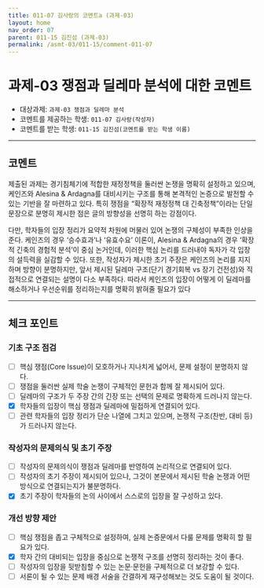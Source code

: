 ```yaml
---
title: 011-07 김사랑의 코멘트a (과제-03) 
layout: home
nav_order: 07
parent: 011-15 김진섬 (과제-03)
permalink: /asmt-03/011-15/comment-011-07
---
```


# 과제-03 쟁점과 딜레마 분석에 대한 코멘트

- 대상과제: `과제-03 쟁점과 딜레마 분석`
- 코멘트를 제공하는 학생: `011-07 김사랑(작성자)` 
- 코멘트를 받는 학생: `011-15 김진섬(코멘트를 받는 학생 이름)` 

---

## 코멘트

제출된 과제는 경기침체기에 적합한 재정정책을 둘러싼 논쟁을 명확히 설정하고 있으며, 케인즈와 Alesina & Ardagna를 대비시키는 구조를 통해 본격적인 논증으로 발전할 수 있는 기반을 잘 마련하고 있다. 특히 쟁점을 “확장적 재정정책 대 긴축정책”이라는 단일 문장으로 분명히 제시한 점은 글의 방향성을 선명히 하는 강점이다.

다만, 학자들의 입장 정리가 요약적 차원에 머물러 있어 논쟁의 구체성이 부족한 인상을 준다. 케인즈의 경우 ‘승수효과’나 ‘유효수요’ 이론이, Alesina & Ardagna의 경우 ‘확장적 긴축의 경험적 분석’이 중심 논거인데, 이러한 핵심 논리를 드러내야 독자가 각 입장의 설득력을 실감할 수 있다. 또한, 작성자가 제시한 초기 주장은 케인즈의 논리를 지지하며 방향이 분명하지만, 앞서 제시된 딜레마 구조(단기 경기회복 vs 장기 건전성)와 직접적으로 연결되는 설명이 다소 부족하다. 따라서 케인즈의 입장이 어떻게 이 딜레마를 해소하거나 우선순위를 정리하는지를 명확히 밝혀줄 필요가 있다

---

## 체크 포인트

### **기초 구조 점검**
- [ ] 핵심 쟁점(Core Issue)이 모호하거나 지나치게 넓어서, 문제 설정이 분명하지 않다.
- [ ] 쟁점을 둘러싼 실제 학술 논쟁이 구체적인 문헌과 함께 잘 제시되어 있다.
- [ ] 딜레마의 구조가 두 주장 간의 긴장 또는 선택의 문제로 명확하게 드러나지 않는다.
- [x] 학자들의 입장이 핵심 쟁점과 딜레마에 밀접하게 연결되어 있다.
- [ ] 관련 학자들의 입장 정리가 단순 나열에 그치고 있으며, 논쟁적 구조(찬반, 대비 등)가 드러나지 않는다.

### **작성자의 문제의식 및 초기 주장**
- [ ] 작성자의 문제의식이 쟁점과 딜레마를 반영하여 논리적으로 연결되어 있다.
- [ ] 작성자의 초기 주장이 제시되어 있으나, 그것이 본문에서 제시된 학술 논쟁과 어떤 방식으로 연결되는지가 불분명하다.
- [x] 초기 주장이 학자들의 논의 사이에서 스스로의 입장을 잘 구성하고 있다.

### **개선 방향 제안**
- [ ] 핵심 쟁점을 좁고 구체적으로 설정하여, 실제 논증문에서 다룰 문제를 명확히 할 필요가 있다.
- [x] 학자 간의 대비되는 입장을 중심으로 논쟁적 구조를 선명히 정리하는 것이 좋다.
- [ ] 작성자의 입장을 뒷받침할 수 있는 논문·문헌을 구체적으로 더 보강할 수 있다.
- [ ] 서론이 될 수 있는 문제 배경 서술을 간결하게 재구성해보는 것도 도움이 될 것이다.
